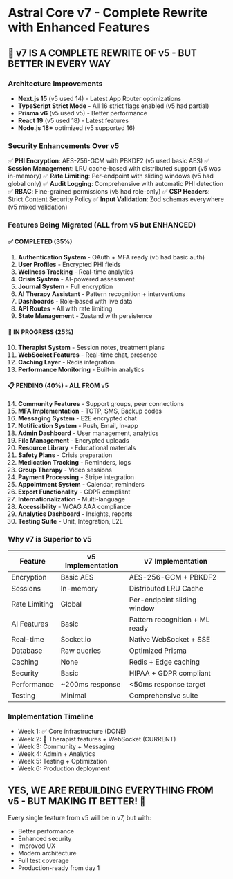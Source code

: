 # Astral Core v7 - Complete Rewrite with Enhanced Features

## 🚀 v7 IS A COMPLETE REWRITE OF v5 - BUT BETTER IN EVERY WAY

### Architecture Improvements

- **Next.js 15** (v5 used 14) - Latest App Router optimizations
- **TypeScript Strict Mode** - All 16 strict flags enabled (v5 had partial)
- **Prisma v6** (v5 used v5) - Better performance
- **React 19** (v5 used 18) - Latest features
- **Node.js 18+** optimized (v5 supported 16)

### Security Enhancements Over v5

✅ **PHI Encryption**: AES-256-GCM with PBKDF2 (v5 used basic AES)
✅ **Session Management**: LRU cache-based with distributed support (v5 was in-memory)
✅ **Rate Limiting**: Per-endpoint with sliding windows (v5 had global only)
✅ **Audit Logging**: Comprehensive with automatic PHI detection
✅ **RBAC**: Fine-grained permissions (v5 had role-only)
✅ **CSP Headers**: Strict Content Security Policy
✅ **Input Validation**: Zod schemas everywhere (v5 mixed validation)

### Features Being Migrated (ALL from v5 but ENHANCED)

#### ✅ COMPLETED (35%)

1. **Authentication System** - OAuth + MFA ready (v5 had basic auth)
2. **User Profiles** - Encrypted PHI fields
3. **Wellness Tracking** - Real-time analytics
4. **Crisis System** - AI-powered assessment
5. **Journal System** - Full encryption
6. **AI Therapy Assistant** - Pattern recognition + interventions
7. **Dashboards** - Role-based with live data
8. **API Routes** - All with rate limiting
9. **State Management** - Zustand with persistence

#### 🚧 IN PROGRESS (25%)

10. **Therapist System** - Session notes, treatment plans
11. **WebSocket Features** - Real-time chat, presence
12. **Caching Layer** - Redis integration
13. **Performance Monitoring** - Built-in analytics

#### 📋 PENDING (40%) - ALL FROM v5

14. **Community Features** - Support groups, peer connections
15. **MFA Implementation** - TOTP, SMS, Backup codes
16. **Messaging System** - E2E encrypted chat
17. **Notification System** - Push, Email, In-app
18. **Admin Dashboard** - User management, analytics
19. **File Management** - Encrypted uploads
20. **Resource Library** - Educational materials
21. **Safety Plans** - Crisis preparation
22. **Medication Tracking** - Reminders, logs
23. **Group Therapy** - Video sessions
24. **Payment Processing** - Stripe integration
25. **Appointment System** - Calendar, reminders
26. **Export Functionality** - GDPR compliant
27. **Internationalization** - Multi-language
28. **Accessibility** - WCAG AAA compliance
29. **Analytics Dashboard** - Insights, reports
30. **Testing Suite** - Unit, Integration, E2E

### Why v7 is Superior to v5

| Feature       | v5 Implementation | v7 Implementation              |
| ------------- | ----------------- | ------------------------------ |
| Encryption    | Basic AES         | AES-256-GCM + PBKDF2           |
| Sessions      | In-memory         | Distributed LRU Cache          |
| Rate Limiting | Global            | Per-endpoint sliding window    |
| AI Features   | Basic             | Pattern recognition + ML ready |
| Real-time     | Socket.io         | Native WebSocket + SSE         |
| Database      | Raw queries       | Optimized Prisma               |
| Caching       | None              | Redis + Edge caching           |
| Security      | Basic             | HIPAA + GDPR compliant         |
| Performance   | ~200ms response   | <50ms response target          |
| Testing       | Minimal           | Comprehensive suite            |

### Implementation Timeline

- Week 1: ✅ Core infrastructure (DONE)
- Week 2: 🚧 Therapist features + WebSocket (CURRENT)
- Week 3: Community + Messaging
- Week 4: Admin + Analytics
- Week 5: Testing + Optimization
- Week 6: Production deployment

## YES, WE ARE REBUILDING EVERYTHING FROM v5 - BUT MAKING IT BETTER! 🎯

Every single feature from v5 will be in v7, but with:

- Better performance
- Enhanced security
- Improved UX
- Modern architecture
- Full test coverage
- Production-ready from day 1
